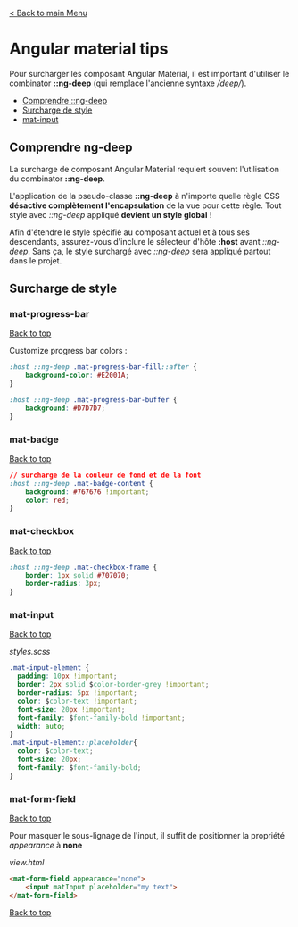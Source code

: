 [< Back to main Menu](https://github.com/gsoulie/angular-resources/blob/master/ng-sheet.md)    

# Angular material tips

Pour surcharger les composant Angular Material, il est important d'utiliser le combinator **::ng-deep** (qui remplace l'ancienne syntaxe */deep/*).
* [Comprendre ::ng-deep](#comptendre-ng-deep)     
* [Surcharge de style](#surcharge-de-style)      
* [mat-input](#mat-input)      

## Comprendre ng-deep

La surcharge de composant Angular Material requiert souvent l'utilisation du combinator **::ng-deep**.

L'application de la pseudo-classe **::ng-deep** à n'importe quelle règle CSS **désactive complètement l'encapsulation** de la vue pour cette règle. Tout style avec *::ng-deep* appliqué **devient un style global** !

Afin d'étendre le style spécifié au composant actuel et à tous ses descendants, assurez-vous d'inclure le sélecteur d'hôte **:host** avant *::ng-deep*. Sans ça, le style surchargé avec *::ng-deep* sera appliqué partout dans le projet.

## Surcharge de style

### mat-progress-bar
[Back to top](#angular-material-tips)      

Customize progress bar colors :

````css
:host ::ng-deep .mat-progress-bar-fill::after {
    background-color: #E2001A;
}

:host ::ng-deep .mat-progress-bar-buffer {
    background: #D7D7D7;
}
````

### mat-badge
[Back to top](#angular-material-tips)      

````css
// surcharge de la couleur de fond et de la font
:host ::ng-deep .mat-badge-content {
    background: #767676 !important;
    color: red;
}
````

### mat-checkbox
[Back to top](#angular-material-tips)     
````css
:host ::ng-deep .mat-checkbox-frame {
    border: 1px solid #707070;
    border-radius: 3px;
}
````

### mat-input
[Back to top](#angular-material-tips)    

*styles.scss*
````css
.mat-input-element {
  padding: 10px !important;
  border: 2px solid $color-border-grey !important;
  border-radius: 5px !important;
  color: $color-text !important;
  font-size: 20px !important;
  font-family: $font-family-bold !important;
  width: auto;
}
.mat-input-element::placeholder{
  color: $color-text;
  font-size: 20px;
  font-family: $font-family-bold;
}
````

### mat-form-field
[Back to top](#angular-material-tips)    

Pour masquer le sous-lignage de l'input, il suffit de positionner la propriété *appearance* à **none**

*view.html*
````html
<mat-form-field appearance="none">
    <input matInput placeholder="my text">
</mat-form-field>
````

[Back to top](#angular-material-tips)      
